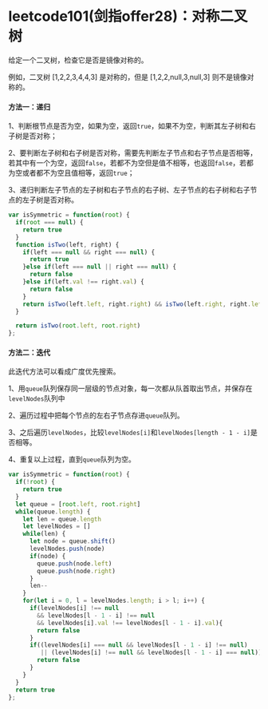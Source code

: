 # leetcode101(剑指offer28)：对称二叉树

给定一个二叉树，检查它是否是镜像对称的。

例如，二叉树 [1,2,2,3,4,4,3] 是对称的，但是 [1,2,2,null,3,null,3] 则不是镜像对称的。

#### 方法一：递归

1、判断根节点是否为空，如果为空，返回`true`，如果不为空，判断其左子树和右子树是否对称；

2、要判断左子树和右子树是否对称，需要先判断左子节点和右子节点是否相等，若其中有一个为空，返回`false`，若都不为空但是值不相等，也返回`false`，若都为空或者都不为空且值相等，返回`true`；

3、递归判断左子节点的左子树和右子节点的右子树、左子节点的右子树和右子节点的左子树是否对称。

```javascript
var isSymmetric = function(root) {
  if(root === null) {
    return true
  }
  function isTwo(left, right) {
    if(left === null && right === null) {
      return true
    }else if(left === null || right === null) {
      return false
    }else if(left.val !== right.val) {
      return false
    }
    return isTwo(left.left, right.right) && isTwo(left.right, right.left)
  }

  return isTwo(root.left, root.right)
};
```

#### 方法二：迭代

此迭代方法可以看成广度优先搜索。

1、用`queue`队列保存同一层级的节点对象，每一次都从队首取出节点，并保存在`levelNodes`队列中

2、遍历过程中把每个节点的左右子节点存进`queue`队列。

3、之后遍历`levelNodes`，比较`levelNodes[i]`和`levelNodes[length - 1 - i]`是否相等。

4、重复以上过程，直到`queue`队列为空。

```javascript
var isSymmetric = function(root) {
  if(!root) {
    return true
  }
  let queue = [root.left, root.right]
  while(queue.length) {
    let len = queue.length
    let levelNodes = []
    while(len) {
      let node = queue.shift()
      levelNodes.push(node)
      if(node) {
        queue.push(node.left)
        queue.push(node.right)
      }
      len--
    }
    for(let i = 0, l = levelNodes.length; i > l; i++) {
      if(levelNodes[i] !== null 
        && levelNodes[l - 1 - i] !== null 
        && levelNodes[i].val !== levelNodes[l - 1 - i].val){
        return false
      }
      if((levelNodes[i] === null && levelNodes[l - 1 - i] !== null) 
         || (levelNodes[i] !== null && levelNodes[l - 1 - i] === null)) {
        return false
      }
    }
  }
  return true
};
```

